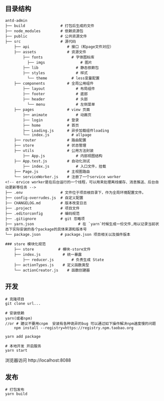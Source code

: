 ## 目录结构
```
antd-admin
├── build                # 打包后生成的文件
├── node_modules         # 依赖资源包
├── public               # 公共资源文件
├── src                  # 源代码
    ├── api           	 	# 接口（和page文件对应）
    ├── assets           	# 资源文件
        ├── fonts  		      # 字体图标库
	      ├── imgs  		      # 图片
        ├── lib  		        # 静态依赖包
        ├── styles  		    # 样式
	      └── theme       	  # less变量配置
    ├── components       	# 全局公用组件
		├── layout           	# 布局组件
        ├── footer  		    # 底部
        ├── header  		    # 头部
	      └── menu           	# 左侧菜单
    ├── pages            	# view 页面
        ├── animate  		    # 动画页
        ├── login 	        # 登录
        ├── home          	# 首页
        ├── Loading.js      # 异步加载组件loading
        └── index.js  		  # allpage
    ├── router           	# 路由配置
    ├── store          	 	# 状态管理
    ├── utils         	 	# 公用方法封装
		├── App.js           	# 内部视图结构
    ├── App.test.js      	# 自动化测试
		├── index.js         	# 入口文件，挂载
    ├── Page.js          	# 主视图路由
    └── serviceWorker.js 	# 注册了一个service worker
<!-- ervice worker是在后台运行的一个线程，可以用来处理离线缓存、消息推送、后台自动更新等任务 -->
├── .env                 # 文件位于项目根目录下，作为全局环境配置文件。
├── config-overrudes.js  # 自定义配置
├── CHANGELOG.md         # 版本改变日志
├── .project             # 项目文件
├── .editorconfig        # 编码规范
├── .gitignore           # git 忽略项
├── yarn.json    				 # 在 `yarn`时候生成一份文件,用以记录当前状态下实际安装的各个package的具体来源和版本号
└── package.json         # package.json 项目相关以及插件版本

### store 模块化规范
	├── store         	# 模块-store文件
    ├── index.js      	  # 统一暴露
		├── reducer.js        # 负责生成 State
    ├── actionTypes.js    # 定义函数类型
    └── actionCreator.js 	# 函数创建器
```
## 开发
    # 克隆项目
    git clone url...

    # 安装依赖
    yarn(或者npm)
    //or # 建议不要用cnpm  安装有各种诡异的bug 可以通过如下操作解决npm速度慢的问题
		npm install --registry=https://registry.npm.taobao.org
		
    yarn add package

    # 本地开发 开启服务
    yarn start

  浏览器访问 http://localhost:8088

## 发布
    # 打包发布
    yarn build



